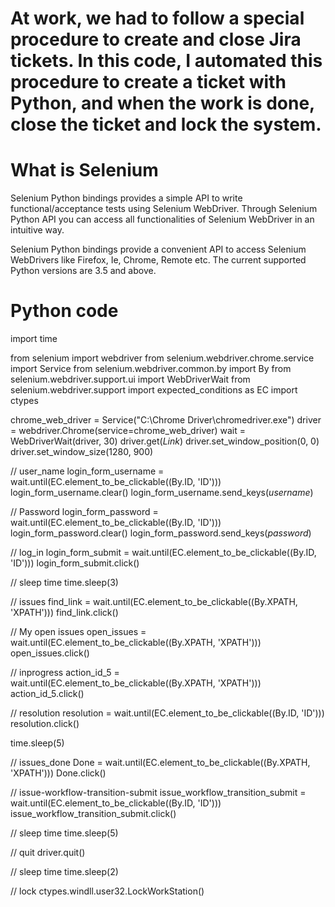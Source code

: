 # At work, we had to follow a special procedure to create and close Jira tickets. In this code, I automated this procedure to create a ticket with Python, and when the work is done, close the ticket and lock the system.

# What is Selenium
Selenium Python bindings provides a simple API to write functional/acceptance tests using Selenium WebDriver. Through Selenium Python API you can access all functionalities of Selenium WebDriver in an intuitive way.

Selenium Python bindings provide a convenient API to access Selenium WebDrivers like Firefox, Ie, Chrome, Remote etc. The current supported Python versions are 3.5 and above.

# Python code

import time

from selenium import webdriver
from selenium.webdriver.chrome.service import Service
from selenium.webdriver.common.by import By
from selenium.webdriver.support.ui import WebDriverWait
from selenium.webdriver.support import expected_conditions as EC
import ctypes

chrome_web_driver = Service("C:\Chrome Driver\chromedriver.exe")
driver = webdriver.Chrome(service=chrome_web_driver)
wait = WebDriverWait(driver, 30)
driver.get(*Link*)
driver.set_window_position(0, 0)
driver.set_window_size(1280, 900)

// user_name
login_form_username = wait.until(EC.element_to_be_clickable((By.ID, 'ID')))
login_form_username.clear()
login_form_username.send_keys(*username*)

// Password
login_form_password = wait.until(EC.element_to_be_clickable((By.ID, 'ID')))
login_form_password.clear()
login_form_password.send_keys(*password*)

// log_in
login_form_submit = wait.until(EC.element_to_be_clickable((By.ID, 'ID')))
login_form_submit.click()

// sleep time
time.sleep(3)

// issues
find_link = wait.until(EC.element_to_be_clickable((By.XPATH, 'XPATH')))
find_link.click()

// My open issues
open_issues = wait.until(EC.element_to_be_clickable((By.XPATH, 'XPATH')))
open_issues.click()

// inprogress
action_id_5 = wait.until(EC.element_to_be_clickable((By.XPATH, 'XPATH')))
action_id_5.click()

// resolution
resolution = wait.until(EC.element_to_be_clickable((By.ID, 'ID')))
resolution.click()

time.sleep(5)

// issues_done
Done = wait.until(EC.element_to_be_clickable((By.XPATH, 'XPATH')))
Done.click()

// issue-workflow-transition-submit
issue_workflow_transition_submit = wait.until(EC.element_to_be_clickable((By.ID, 'ID')))
issue_workflow_transition_submit.click()

// sleep time
time.sleep(5)

// quit
driver.quit()

// sleep time
time.sleep(2)

// lock
ctypes.windll.user32.LockWorkStation()
